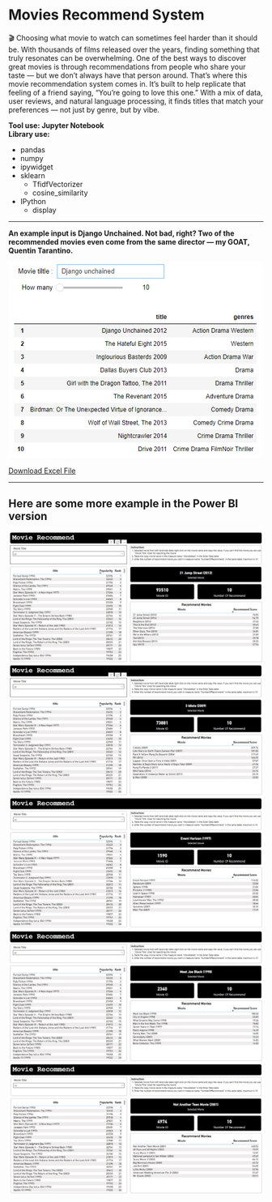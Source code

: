 # Movies Recommend System

🎬 Choosing what movie to watch can sometimes feel harder than it should be. With thousands of films released over the years, finding something that truly resonates can be overwhelming. One of the best ways to discover great movies is through recommendations from people who share your taste — but we don’t always have that person around.
That’s where this movie recommendation system comes in. It’s built to help replicate that feeling of a friend saying, “You’re going to love this one.” With a mix of data, user reviews, and natural language processing, it finds titles that match your preferences — not just by genre, but by vibe.

**Tool use: Jupyter Notebook**  
**Library use:**  
  - pandas
  - numpy
  - ipywidget
  - sklearn
    - TfidfVectorizer
    - cosine_similarity
  - IPython
    - display

---

**An example input is Django Unchained. Not bad, right? Two of the recommended movies even come from the same director — my GOAT, Quentin Tarantino.**
   
![preview](https://github.com/NaeveBoontham/project/blob/main/Movies_recommend_system/recommend_preview.png)

[Download Excel File](https://drive.google.com/drive/folders/1wQ9l5P-0Bs6n_e1Ut-ufKZqSGAPQ6m7o?usp=drive_link)

---

## Here are some more example in the Power BI version

![preview](https://github.com/NaeveBoontham/project/blob/b6ad3daf72f260416843e13192d88cfced4a73f4/Movies_recommend_system/Picture/21Jump.jpg)
![preview](https://github.com/NaeveBoontham/project/blob/b6ad3daf72f260416843e13192d88cfced4a73f4/Movies_recommend_system/Picture/3Idiot.jpg)
![preview](https://github.com/NaeveBoontham/project/blob/b6ad3daf72f260416843e13192d88cfced4a73f4/Movies_recommend_system/Picture/EventHorizon.jpg)
![preview](https://github.com/NaeveBoontham/project/blob/b6ad3daf72f260416843e13192d88cfced4a73f4/Movies_recommend_system/Picture/MeetJoe.jpg)
![preview](https://github.com/NaeveBoontham/project/blob/b6ad3daf72f260416843e13192d88cfced4a73f4/Movies_recommend_system/Picture/NotAnotherTeen.jpg)
